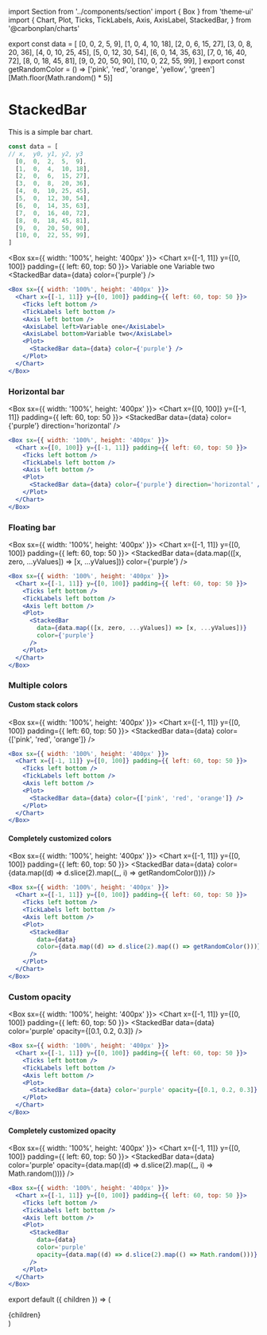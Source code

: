 import Section from '../components/section'
import { Box } from 'theme-ui'
import {
  Chart,
  Plot,
  Ticks,
  TickLabels,
  Axis,
  AxisLabel,
  StackedBar,
} from '@carbonplan/charts'

export const data = [
  [0, 0, 2, 5, 9],
  [1, 0, 4, 10, 18],
  [2, 0, 6, 15, 27],
  [3, 0, 8, 20, 36],
  [4, 0, 10, 25, 45],
  [5, 0, 12, 30, 54],
  [6, 0, 14, 35, 63],
  [7, 0, 16, 40, 72],
  [8, 0, 18, 45, 81],
  [9, 0, 20, 50, 90],
  [10, 0, 22, 55, 99],
]
export const getRandomColor = () =>
  ['pink', 'red', 'orange', 'yellow', 'green'][Math.floor(Math.random() * 5)]

# StackedBar

This is a simple bar chart.

```js
const data = [
// x,  y0, y1, y2, y3
  [0,  0,  2,  5,  9],
  [1,  0,  4,  10, 18],
  [2,  0,  6,  15, 27],
  [3,  0,  8,  20, 36],
  [4,  0,  10, 25, 45],
  [5,  0,  12, 30, 54],
  [6,  0,  14, 35, 63],
  [7,  0,  16, 40, 72],
  [8,  0,  18, 45, 81],
  [9,  0,  20, 50, 90],
  [10, 0,  22, 55, 99],
]
```

<Box sx={{ width: '100%', height: '400px' }}>
  <Chart x={[-1, 11]} y={[0, 100]} padding={{ left: 60, top: 50 }}>
    <Ticks left bottom />
    <TickLabels left bottom />
    <Axis left bottom />
    <AxisLabel left>Variable one</AxisLabel>
    <AxisLabel bottom>Variable two</AxisLabel>
    <Plot>
      <StackedBar data={data} color={'purple'} />
    </Plot>
  </Chart>
</Box>

```jsx
<Box sx={{ width: '100%', height: '400px' }}>
  <Chart x={[-1, 11]} y={[0, 100]} padding={{ left: 60, top: 50 }}>
    <Ticks left bottom />
    <TickLabels left bottom />
    <Axis left bottom />
    <AxisLabel left>Variable one</AxisLabel>
    <AxisLabel bottom>Variable two</AxisLabel>
    <Plot>
      <StackedBar data={data} color={'purple'} />
    </Plot>
  </Chart>
</Box>
```

### Horizontal bar

<Box sx={{ width: '100%', height: '400px' }}>
  <Chart x={[0, 100]} y={[-1, 11]} padding={{ left: 60, top: 50 }}>
    <Ticks left bottom />
    <TickLabels left bottom />
    <Axis left bottom />
    <Plot>
      <StackedBar data={data} color={'purple'} direction='horizontal' />
    </Plot>
  </Chart>
</Box>

```jsx
<Box sx={{ width: '100%', height: '400px' }}>
  <Chart x={[0, 100]} y={[-1, 11]} padding={{ left: 60, top: 50 }}>
    <Ticks left bottom />
    <TickLabels left bottom />
    <Axis left bottom />
    <Plot>
      <StackedBar data={data} color={'purple'} direction='horizontal' />
    </Plot>
  </Chart>
</Box>
```

### Floating bar

<Box sx={{ width: '100%', height: '400px' }}>
  <Chart x={[-1, 11]} y={[0, 100]} padding={{ left: 60, top: 50 }}>
    <Ticks left bottom />
    <TickLabels left bottom />
    <Axis left bottom />
    <Plot>
      <StackedBar
        data={data.map(([x, zero, ...yValues]) => [x, ...yValues])}
        color={'purple'}
      />
    </Plot>
  </Chart>
</Box>

```jsx
<Box sx={{ width: '100%', height: '400px' }}>
  <Chart x={[-1, 11]} y={[0, 100]} padding={{ left: 60, top: 50 }}>
    <Ticks left bottom />
    <TickLabels left bottom />
    <Axis left bottom />
    <Plot>
      <StackedBar
        data={data.map(([x, zero, ...yValues]) => [x, ...yValues])}
        color={'purple'}
      />
    </Plot>
  </Chart>
</Box>
```

### Multiple colors

#### Custom stack colors

<Box sx={{ width: '100%', height: '400px' }}>
  <Chart x={[-1, 11]} y={[0, 100]} padding={{ left: 60, top: 50 }}>
    <Ticks left bottom />
    <TickLabels left bottom />
    <Axis left bottom />
    <Plot>
      <StackedBar data={data} color={['pink', 'red', 'orange']} />
    </Plot>
  </Chart>
</Box>

```jsx
<Box sx={{ width: '100%', height: '400px' }}>
  <Chart x={[-1, 11]} y={[0, 100]} padding={{ left: 60, top: 50 }}>
    <Ticks left bottom />
    <TickLabels left bottom />
    <Axis left bottom />
    <Plot>
      <StackedBar data={data} color={['pink', 'red', 'orange']} />
    </Plot>
  </Chart>
</Box>
```

#### Completely customized colors

<Box sx={{ width: '100%', height: '400px' }}>
  <Chart x={[-1, 11]} y={[0, 100]} padding={{ left: 60, top: 50 }}>
    <Ticks left bottom />
    <TickLabels left bottom />
    <Axis left bottom />
    <Plot>
      <StackedBar
        data={data}
        color={data.map((d) => d.slice(2).map((_, i) => getRandomColor()))}
      />
    </Plot>
  </Chart>
</Box>

```jsx
<Box sx={{ width: '100%', height: '400px' }}>
  <Chart x={[-1, 11]} y={[0, 100]} padding={{ left: 60, top: 50 }}>
    <Ticks left bottom />
    <TickLabels left bottom />
    <Axis left bottom />
    <Plot>
      <StackedBar
        data={data}
        color={data.map((d) => d.slice(2).map(() => getRandomColor()))}
      />
    </Plot>
  </Chart>
</Box>
```

### Custom opacity

<Box sx={{ width: '100%', height: '400px' }}>
  <Chart x={[-1, 11]} y={[0, 100]} padding={{ left: 60, top: 50 }}>
    <Ticks left bottom />
    <TickLabels left bottom />
    <Axis left bottom />
    <Plot>
      <StackedBar data={data} color='purple' opacity={[0.1, 0.2, 0.3]} />
    </Plot>
  </Chart>
</Box>

```jsx
<Box sx={{ width: '100%', height: '400px' }}>
  <Chart x={[-1, 11]} y={[0, 100]} padding={{ left: 60, top: 50 }}>
    <Ticks left bottom />
    <TickLabels left bottom />
    <Axis left bottom />
    <Plot>
      <StackedBar data={data} color='purple' opacity={[0.1, 0.2, 0.3]} />
    </Plot>
  </Chart>
</Box>
```

#### Completely customized opacity

<Box sx={{ width: '100%', height: '400px' }}>
  <Chart x={[-1, 11]} y={[0, 100]} padding={{ left: 60, top: 50 }}>
    <Ticks left bottom />
    <TickLabels left bottom />
    <Axis left bottom />
    <Plot>
      <StackedBar
        data={data}
        color='purple'
        opacity={data.map((d) => d.slice(2).map((_, i) => Math.random()))}
      />
    </Plot>
  </Chart>
</Box>

```jsx
<Box sx={{ width: '100%', height: '400px' }}>
  <Chart x={[-1, 11]} y={[0, 100]} padding={{ left: 60, top: 50 }}>
    <Ticks left bottom />
    <TickLabels left bottom />
    <Axis left bottom />
    <Plot>
      <StackedBar
        data={data}
        color='purple'
        opacity={data.map((d) => d.slice(2).map(() => Math.random()))}
      />
    </Plot>
  </Chart>
</Box>
```


export default ({ children }) => (
  <Section name='stacked-bar'>{children}</Section>
)
